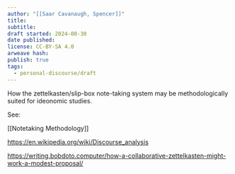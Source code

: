 ```yaml
---
author: "[[Saar Cavanaugh, Spencer]]"
title: 
subtitle: 
draft started: 2024-08-30
date published: 
license: CC-BY-SA 4.0
arweave hash: 
publish: true
tags:
  - personal-discourse/draft
---
```


How the zettelkasten/slip-box note-taking system may be methodologically suited for ideonomic studies.

See:

[[Notetaking Methodology]]

https://en.wikipedia.org/wiki/Discourse_analysis

https://writing.bobdoto.computer/how-a-collaborative-zettelkasten-might-work-a-modest-proposal/
